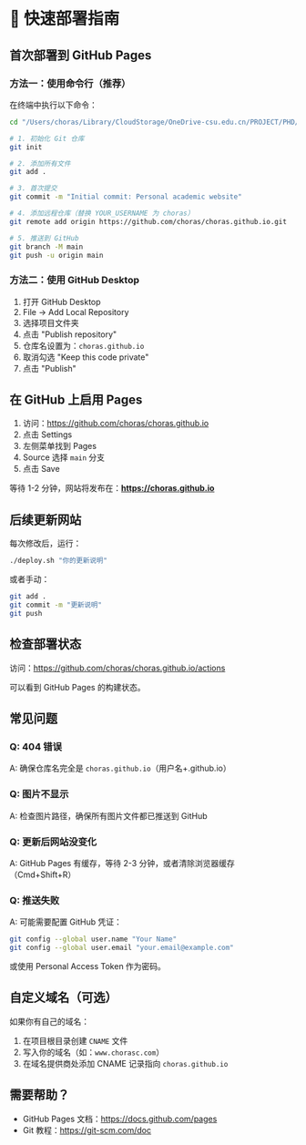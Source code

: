 # 🚀 快速部署指南

## 首次部署到 GitHub Pages

### 方法一：使用命令行（推荐）

在终端中执行以下命令：

```bash
cd "/Users/choras/Library/CloudStorage/OneDrive-csu.edu.cn/PROJECT/PHD/个人网页"

# 1. 初始化 Git 仓库
git init

# 2. 添加所有文件
git add .

# 3. 首次提交
git commit -m "Initial commit: Personal academic website"

# 4. 添加远程仓库（替换 YOUR_USERNAME 为 choras）
git remote add origin https://github.com/choras/choras.github.io.git

# 5. 推送到 GitHub
git branch -M main
git push -u origin main
```

### 方法二：使用 GitHub Desktop

1. 打开 GitHub Desktop
2. File → Add Local Repository
3. 选择项目文件夹
4. 点击 "Publish repository"
5. 仓库名设置为：`choras.github.io`
6. 取消勾选 "Keep this code private"
7. 点击 "Publish"

## 在 GitHub 上启用 Pages

1. 访问：https://github.com/choras/choras.github.io
2. 点击 Settings
3. 左侧菜单找到 Pages
4. Source 选择 `main` 分支
5. 点击 Save

等待 1-2 分钟，网站将发布在：**https://choras.github.io**

## 后续更新网站

每次修改后，运行：

```bash
./deploy.sh "你的更新说明"
```

或者手动：

```bash
git add .
git commit -m "更新说明"
git push
```

## 检查部署状态

访问：https://github.com/choras/choras.github.io/actions

可以看到 GitHub Pages 的构建状态。

## 常见问题

### Q: 404 错误
A: 确保仓库名完全是 `choras.github.io`（用户名+.github.io）

### Q: 图片不显示
A: 检查图片路径，确保所有图片文件都已推送到 GitHub

### Q: 更新后网站没变化
A: GitHub Pages 有缓存，等待 2-3 分钟，或者清除浏览器缓存（Cmd+Shift+R）

### Q: 推送失败
A: 可能需要配置 GitHub 凭证：
```bash
git config --global user.name "Your Name"
git config --global user.email "your.email@example.com"
```

或使用 Personal Access Token 作为密码。

## 自定义域名（可选）

如果你有自己的域名：

1. 在项目根目录创建 `CNAME` 文件
2. 写入你的域名（如：`www.chorasc.com`）
3. 在域名提供商处添加 CNAME 记录指向 `choras.github.io`

## 需要帮助？

- GitHub Pages 文档：https://docs.github.com/pages
- Git 教程：https://git-scm.com/doc
